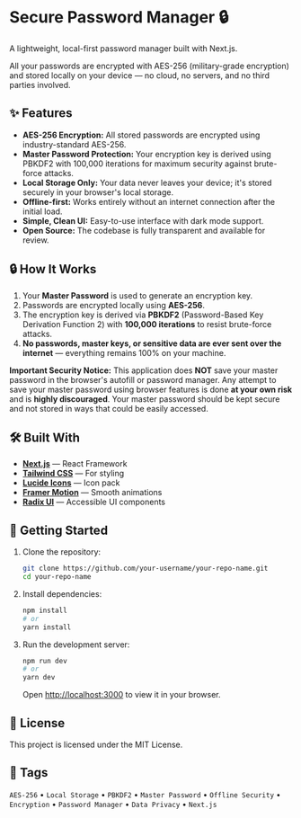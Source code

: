 # Secure Password Manager 🔒

A lightweight, local-first password manager built with Next.js.

All your passwords are encrypted with AES-256 (military-grade encryption) and stored locally on your device — no cloud, no servers, and no third parties involved.

## ✨ Features

*   **AES-256 Encryption:** All stored passwords are encrypted using industry-standard AES-256.
*   **Master Password Protection:** Your encryption key is derived using PBKDF2 with 100,000 iterations for maximum security against brute-force attacks.
*   **Local Storage Only:** Your data never leaves your device; it's stored securely in your browser's local storage.
*   **Offline-first:** Works entirely without an internet connection after the initial load.
*   **Simple, Clean UI:** Easy-to-use interface with dark mode support.
*   **Open Source:** The codebase is fully transparent and available for review.

## 🔒 How It Works

1.  Your **Master Password** is used to generate an encryption key.
2.  Passwords are encrypted locally using **AES-256**.
3.  The encryption key is derived via **PBKDF2** (Password-Based Key Derivation Function 2) with **100,000 iterations** to resist brute-force attacks.
4.  **No passwords, master keys, or sensitive data are ever sent over the internet** — everything remains 100% on your machine.

**Important Security Notice:** This application does **NOT** save your master password in the browser's autofill or password manager. Any attempt to save your master password using browser features is done **at your own risk** and is **highly discouraged**. Your master password should be kept secure and not stored in ways that could be easily accessed.

## 🛠️ Built With

*   [**Next.js**](https://nextjs.org/) — React Framework
*   [**Tailwind CSS**](https://tailwindcss.com/) — For styling
*   [**Lucide Icons**](https://lucide.dev/) — Icon pack
*   [**Framer Motion**](https://www.framer.com/motion/) — Smooth animations
*   [**Radix UI**](https://www.radix-ui.com/) — Accessible UI components

## 🚀 Getting Started

1.  Clone the repository:

    ```bash
    git clone https://github.com/your-username/your-repo-name.git
    cd your-repo-name
    ```

2.  Install dependencies:

    ```bash
    npm install
    # or
    yarn install
    ```

3.  Run the development server:

    ```bash
    npm run dev
    # or
    yarn dev
    ```

    Open [http://localhost:3000](http://localhost:3000) to view it in your browser.

## 📄 License

This project is licensed under the MIT License.

## 📌 Tags

`AES-256` • `Local Storage` • `PBKDF2` • `Master Password` • `Offline Security` • `Encryption` • `Password Manager` • `Data Privacy` • `Next.js`
